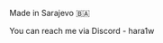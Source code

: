 Made in Sarajevo 🇧🇦

You can reach me via Discord - hara1w

<!---
haraaaaaaa/haraaaaaaa is a ✨ special ✨ repository because its `README.md` (this file) appears on your GitHub profile.
You can click the Preview link to take a look at your changes.
--->
